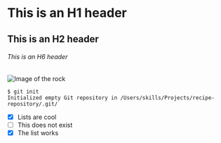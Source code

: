# This is an H1 header
## This is an H2 header
###### This is an H6 header

![Image of the rock](https://assets.vogue.com/photos/59132f18dc6868483f55b55a/master/w_2560%2Cc_limit/00-lede-the-rock.jpg)

```
$ git init
Initialized empty Git repository in /Users/skills/Projects/recipe-repository/.git/
```

- [X] Lists are cool
- [ ] This does not exist
- [X] The list works
